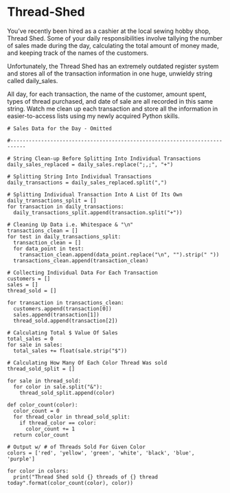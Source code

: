 # Thread-Shed

You’ve recently been hired as a cashier at the local sewing hobby shop, Thread Shed. Some of your daily responsibilities involve tallying the number of sales made during the day, calculating the total amount of money made, and keeping track of the names of the customers.

Unfortunately, the Thread Shed has an extremely outdated register system and stores all of the transaction information in one huge, unwieldy string called daily_sales.

All day, for each transaction, the name of the customer, amount spent, types of thread purchased, and date of sale are all recorded in this same string. Watch me clean up each transaction and store all the information in easier-to-access lists using my newly acquired Python skills.

```
# Sales Data for the Day - Omitted

#---------------------------------------------------------------------------

# String Clean-up Before Splitting Into Individual Transactions
daily_sales_replaced = daily_sales.replace(";,;", "+")

# Splitting String Into Individual Transactions
daily_transactions = daily_sales_replaced.split(",")

# Splitting Individual Transaction Into A List Of Its Own
daily_transactions_split = []
for transaction in daily_transactions:
  daily_transactions_split.append(transaction.split("+"))

# Cleaning Up Data i.e. Whitespace & "\n"
transactions_clean = []
for test in daily_transactions_split:
  transaction_clean = []
  for data_point in test:
    transaction_clean.append(data_point.replace("\n", "").strip(" "))
  transactions_clean.append(transaction_clean)
    
# Collecting Individual Data For Each Transaction
customers = []
sales = []
thread_sold = []

for transaction in transactions_clean:
  customers.append(transaction[0])
  sales.append(transaction[1])
  thread_sold.append(transaction[2])

# Calculating Total $ Value Of Sales
total_sales = 0
for sale in sales:
  total_sales += float(sale.strip("$"))
  
# Calculating How Many Of Each Color Thread Was sold
thread_sold_split = []

for sale in thread_sold:
  for color in sale.split("&"):
    thread_sold_split.append(color)

def color_count(color):
  color_count = 0
  for thread_color in thread_sold_split:
    if thread_color == color:
      color_count += 1
  return color_count

# Output w/ # of Threads Sold For Given Color
colors = ['red', 'yellow', 'green', 'white', 'black', 'blue', 'purple']

for color in colors:
  print("Thread Shed sold {} threads of {} thread today".format(color_count(color), color))
```
